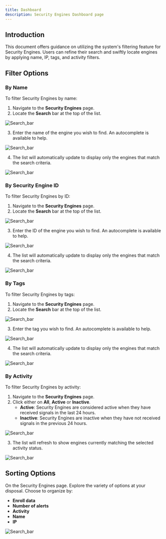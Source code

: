 ```yaml
---
title: Dashboard
description: Security Engines Dashboard page
---
```


## Introduction

This document offers guidance on utilizing the system's filtering feature for Security Engines. Users can refine their search and swiftly locate engines by applying name, IP, tags, and activity filters.

## Filter Options

### By Name

To filter Security Engines by name:

1. Navigate to the **Security Engines** page.
2. Locate the **Search** bar at the top of the list.

![Search_bar](/img/console/security_engines/sec-engine-search-bar.png)

3. Enter the name of the engine you wish to find. An autocomplete is available to help.

![Search_bar](/img/console/security_engines/se-search-by-name.png)

4. The list will automatically update to display only the engines that match the search criteria.

![Search_bar](/img/console/security_engines/se-filtered-by-name.png)

### By Security Engine ID

To filter Security Engines by ID:

1. Navigate to the **Security Engines** page.
2. Locate the **Search** bar at the top of the list.

![Search_bar](/img/console/security_engines/sec-engine-search-bar.png)

3. Enter the ID of the engine you wish to find. An autocomplete is available to help.

![Search_bar](/img/console/security_engines/se-search-by-id.png)

4. The list will automatically update to display only the engines that match the search criteria.

![Search_bar](/img/console/security_engines/se-filtered-by-id.png)

### By Tags

To filter Security Engines by tags:

1. Navigate to the **Security Engines** page.
2. Locate the **Search** bar at the top of the list.

![Search_bar](/img/console/security_engines/sec-engine-search-bar.png)

3. Enter the tag you wish to find. An autocomplete is available to help.

![Search_bar](/img/console/security_engines/se-search-by-tag.png)

4. The list will automatically update to display only the engines that match the search criteria.

![Search_bar](/img/console/security_engines/se-filtered-by-tag.png)

### By Activity

To filter Security Engines by activity:

1. Navigate to the **Security Engines** page.
2. Click either on **All**, **Active** or **Inactive**.
   - **Active**: Security Engines are considered active when they have received signals in the last 24 hours.
   - **Inactive**: Security Engines are inactive when they have not received signals in the previous 24 hours.

![Search_bar](/img/console/security_engines/se-filter-by-activity.png)

3. The list will refresh to show engines currently matching the selected activity status.

![Search_bar](/img/console/security_engines/se-filtered-by-activity.png)

## Sorting Options

On the Security Engines page. Explore the variety of options at your disposal. Choose to organize by:

- **Enroll data**
- **Number of alerts**
- **Activity**
- **Name**
- **IP**

![Search_bar](/img/console/security_engines/se-sorting-options.png)
